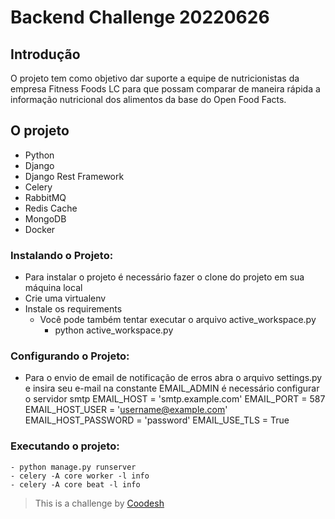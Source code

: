 # Backend Challenge 20220626

## Introdução

O projeto tem como objetivo dar suporte a equipe de nutricionistas da empresa Fitness Foods LC para que possam comparar de maneira rápida a informação nutricional dos alimentos da base do Open Food Facts.

## O projeto

- Python 
- Django 
- Django Rest Framework
- Celery
- RabbitMQ
- Redis Cache
- MongoDB
- Docker

### Instalando o Projeto:
- Para instalar o projeto é necessário fazer o clone do projeto em sua máquina local 
- Crie uma virtualenv 
- Instale os requirements
    * Você pode também tentar executar o arquivo active_workspace.py
        - python active_workspace.py
### Configurando o Projeto:
- Para o envio de email de notificação de erros abra o arquivo settings.py e insira seu e-mail na constante EMAIL_ADMIN
    é necessário configurar o servidor smtp
    EMAIL_HOST = 'smtp.example.com'
    EMAIL_PORT = 587
    EMAIL_HOST_USER = 'username@example.com'
    EMAIL_HOST_PASSWORD = 'password'
    EMAIL_USE_TLS = True
    
### Executando o projeto:
    - python manage.py runserver
    - celery -A core worker -l info
    - celery -A core beat -l info


>  This is a challenge by [Coodesh](https://coodesh.com/)
